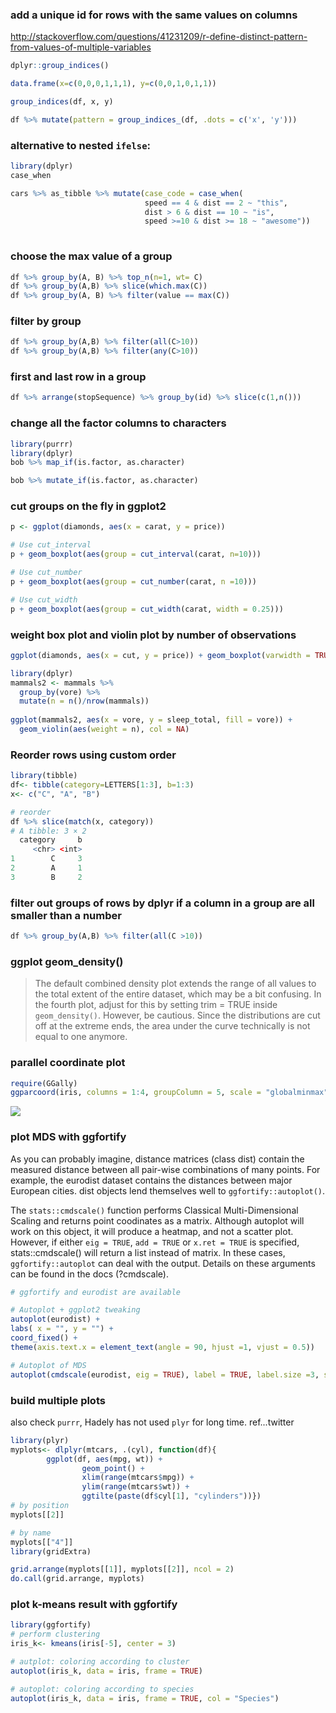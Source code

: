
### add a unique id for rows with the same values on columns 

http://stackoverflow.com/questions/41231209/r-define-distinct-pattern-from-values-of-multiple-variables
```r
dplyr::group_indices()

data.frame(x=c(0,0,0,1,1,1), y=c(0,0,1,0,1,1))

group_indices(df, x, y)

df %>% mutate(pattern = group_indices_(df, .dots = c('x', 'y')))

```

### alternative to nested `ifelse`:
```r
library(dplyr)
case_when

cars %>% as_tibble %>% mutate(case_code = case_when(
                              speed == 4 & dist == 2 ~ "this",
                              dist > 6 & dist == 10 ~ "is",
                              speed >=10 & dist >= 18 ~ "awesome"))
                   

```

### choose the max value of a group

```r
df %>% group_by(A, B) %>% top_n(n=1, wt= C)
df %>% group_by(A,B) %>% slice(which.max(C))
df %>% group_by(A, B) %>% filter(value == max(C)) 
```
### filter by group
```r
df %>% group_by(A,B) %>% filter(all(C>10))
df %>% group_by(A,B) %>% filter(any(C>10))
```

### first and last row in a group
```r
df %>% arrange(stopSequence) %>% group_by(id) %>% slice(c(1,n()))
```
### change all the factor columns to characters
```r
library(purrr)
library(dplyr)
bob %>% map_if(is.factor, as.character)

bob %>% mutate_if(is.factor, as.character)
```
### cut groups on the fly in ggplot2

```r
p <- ggplot(diamonds, aes(x = carat, y = price))

# Use cut_interval
p + geom_boxplot(aes(group = cut_interval(carat, n=10)))

# Use cut_number
p + geom_boxplot(aes(group = cut_number(carat, n =10)))

# Use cut_width
p + geom_boxplot(aes(group = cut_width(carat, width = 0.25)))
```

### weight box plot and violin plot by number of observations
```r
ggplot(diamonds, aes(x = cut, y = price)) + geom_boxplot(varwidth = TRUE)

library(dplyr)
mammals2 <- mammals %>%
  group_by(vore) %>%
  mutate(n = n()/nrow(mammals))
  
ggplot(mammals2, aes(x = vore, y = sleep_total, fill = vore)) +
  geom_violin(aes(weight = n), col = NA)
```

### Reorder rows using custom order

```r
library(tibble)
df<- tibble(category=LETTERS[1:3], b=1:3)
x<- c("C", "A", "B")

# reorder
df %>% slice(match(x, category))
# A tibble: 3 × 2
  category     b
     <chr> <int>
1        C     3
2        A     1
3        B     2

```
### filter out groups of rows by dplyr if a column in a group are all smaller than a number

```r
df %>% group_by(A,B) %>% filter(all(C >10)) 
```

### ggplot geom_density()

>The default combined density plot extends the range of all values to the total extent of the entire dataset, which may be a bit confusing. In the fourth plot, adjust for this by setting trim = TRUE inside `geom_density()`. However, be cautious. Since the distributions are cut off at the extreme ends, the area under the curve technically is not equal to one anymore.

### parallel coordinate plot

```r
require(GGally)
ggparcoord(iris, columns = 1:4, groupColumn = 5, scale = "globalminmax", order = "anyClass", alphaLines = 0.4) 
```
![](https://cloud.githubusercontent.com/assets/4106146/21956921/a139fc92-da50-11e6-9630-f56805ebd5d3.png)

### plot MDS with ggfortify

As you can probably imagine, distance matrices (class dist) contain the measured distance between all pair-wise combinations of many points. For example, the eurodist dataset contains the distances between major European cities. dist objects lend themselves well to `ggfortify::autoplot()`.

The `stats::cmdscale()` function performs Classical Multi-Dimensional Scaling and returns point coodinates as a matrix. Although autoplot will work on this object, it will produce a heatmap, and not a scatter plot. However, if either `eig = TRUE`, `add = TRUE` or `x.ret = TRUE` is specified, stats::cmdscale() will return a list instead of matrix. In these cases, `ggfortify::autoplot` can deal with the output. Details on these arguments can be found in the docs (?cmdscale).

```r
# ggfortify and eurodist are available

# Autoplot + ggplot2 tweaking
autoplot(eurodist) + 
labs( x = "", y = "") + 
coord_fixed() +
theme(axis.text.x = element_text(angle = 90, hjust =1, vjust = 0.5))

# Autoplot of MDS
autoplot(cmdscale(eurodist, eig = TRUE), label = TRUE, label.size =3, size = 0)

```

### build multiple plots
also check `purrr`, Hadely has not used `plyr` for long time. ref...twitter
```r
library(plyr)
myplots<- dlplyr(mtcars, .(cyl), function(df){
        ggplot(df, aes(mpg, wt)) +
                geom_point() +
                xlim(range(mtcars$mpg)) +
                ylim(range(mtcars$wt)) +
                ggtilte(paste(df$cyl[1], "cylinders"))})
# by position                
myplots[[2]]

# by name
myplots[["4"]]
library(gridExtra)

grid.arrange(myplots[[1]], myplots[[2]], ncol = 2)
do.call(grid.arrange, myplots)

```

### plot k-means result with ggfortify

```r
library(ggfortify)
# perform clustering
iris_k<- kmeans(iris[-5], center = 3)

# autplot: coloring according to cluster
autoplot(iris_k, data = iris, frame = TRUE)

# autoplot: coloring according to species
autoplot(iris_k, data = iris, frame = TRUE, col = "Species")

```
